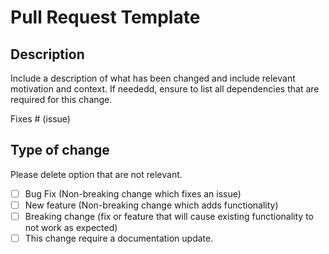 # Pull Request Template

## Description

Include a description of what has been changed and include relevant motivation and context.
If neededd, ensure to list all dependencies that are required for this change.

Fixes # (issue)

## Type of change

Please delete option that are not relevant.

- [ ] Bug Fix (Non-breaking change which fixes an issue)
- [ ] New feature (Non-breaking change which adds functionality)
- [ ] Breaking change (fix or feature that will cause existing functionality to not work as expected)
- [ ] This change require a documentation update.
